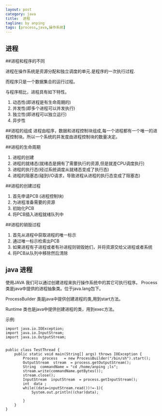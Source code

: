```yaml
---
layout: post
category: java
title:	进程 
tagline: by anping
tags: [process,java,操作系统]
---
```



进程
----


##进程和程序的不同

进程在操作系统是资源分配和独立调度的单元.是程序的一次执行过程.

而程序只是一个数据集合的运行过程。

与程序相比，进程具有如下特性。

1.	动态性(即进程是有生命周期的)
2.	并发性(即多个进程可以并发执行)
3.	独立性(即进程可以独立运行)
4.	异步性


##进程的组成
进程由程序，数据和进程控制块组成,每一个进程都有一个唯一的进程控制块。所以一个系统的并发度由进程控制块的数量决定。


##进程的生命周期

1.	进程的创建 
2.	进程的就绪态(就绪态是拥有了需要执行的资源,但是就差CPU调度执行)
3.	进程的执行态(经过系统调度从就绪态变成了执行态)
4.	进程的阻塞态(碰到I/O请求，导致进程从进程的执行态变成了阻塞态)


##进程的创建过程

1.	首先申请PCB (进程控制块)
2.	为进程准备需要的资源
3.	初始化PCB
4.	将PCB插入进程就绪队列中

##进程的销毁过程

1.	首先从进程中获取进程的唯一标示
2.	通过唯一标示检索出PCB
3.	如果进程有子进程或者有孙进程则销毁她们，并将资源交给父进程或者系统
4.	将PCB从队列中移除然后清除



java 进程
---------


使用JAVA 我们可以通过创建进程来执行操作系统中的其它可执行程序。
Process类是java中提供的进程抽象类。位于java.lang包下。

ProcessBuilder 类是java中提供创建进程的类,用到start方法。

Runtime 类也是java中提供创建进程的类，用到exec方法。



示例:

	


	import java.io.IOException;
	import java.io.InputStream;
	import java.io.OutputStream;


	public class TestThread {
		public static void main(String[] args) throws IOException {
			Process  process   = new ProcessBuilder("/bin/sh").start();
			OutputStream  stream  = process.getOutputStream();
			String  commandName = "cd /home/anping ;ls";
			stream.write(commandName.getBytes());
			stream.close();
			InputStream  inputStream  = process.getInputStream();
			int  data ;
			while((data=inputStream.read())!=-1){
				System.out.println((char)data);
				
			}
		}
	}


